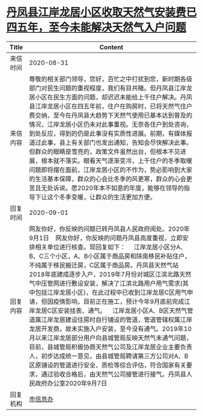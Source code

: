 # <a href="http://www.shangluo.gov.cn/zmhd/ldxxxx.jsp?urltype=leadermail.LeaderMailContentUrl&wbtreeid=1112&leadermailid=6396">丹凤县江岸龙居小区收取天然气安装费已四五年，至今未能解决天然气入户问题</a>
| Title |                                                                                                                                                                                                                                                  Content                                                                                                                                                                                                                                                   |
|:-----:|------------------------------------------------------------------------------------------------------------------------------------------------------------------------------------------------------------------------------------------------------------------------------------------------------------------------------------------------------------------------------------------------------------------------------------------------------------------------------------------------------------|
| 来信时间  | 2020-08-31                                                                                                                                                                                                                                                                                                                                                                                                                                                                                                 |
| 来信内容  | 尊敬的相关部门领导，您好，百忙之中打扰到您，新时期各级部门对民生问题的重视程度，我们有目共睹。但丹凤县江岸龙居小区在民生方面的问题，却迟迟未能给上千住户解决。丹凤县江岸龙居小区在四五年前，住户在购房时，已将天然气住户费交纳，至今在丹凤县大趋势下天然气使用已基本达到普及的情况，江岸龙居小区仍未对此事重视。无奈各住户到处咨询，到处反应，得到的仍是此事没有实质性进展。前期，有媒体报道过此事，县上有关部门也发出通知，告知会尽快解决此事。但群众的眼睛是雪亮的，政策文件虽然出台，但根本不见进展，根本就不落实。眼看天气逐渐变冷，上千住户的冬季取暖问题即将摆在面前，江岸龙居小区的不作为，势必影响到大家的生活基本保障，群众的心会比冬季的风更寒，群众的心会更苦且无处诉说。愿2020年本不如意的年度，能够在领导的指导下让这个冬季变暖，让群众的生活更加方便。                                                                                                                       |
| 回复时间  | 2020-09-01                                                                                                                                                                                                                                                                                                                                                                                                                                                                                                 |
| 回复内容  | 网友你好，你反映的问题已转丹凤县人民政府阅处。2020年9月1日    网友你好，你反映的问题丹凤县高度重视，立即安排相关单位进行核查。现回复如下：     江岸龙居小区分A、B、C三个小区，A、B小区属于商品房和陕南移民补贴住户，不纯属于移民搬迁房，C区属于商品房。丹凤县天然气站2018年底建成逐步入户，2019年7月份对城区江滨北路天然气中压管网进行敷设安装，解决了江滨北路用户用气需求(其中包括江岸龙居小区)，在此过程中已收到江岸龙居C区用气申请，但因疫情影响，目前正在施工，预计今年9月底前完成江岸龙居C区安装挂表、通气。    江岸龙居小区A、B区天然气管道属江岸龙居建设住房时自行铺设的管道，管道管辖权属江岸龙居开发商，故未实施入户安装，至今没有通气。2019年10月以来江岸龙居部分用户向县城管局反映天然气未通气问题，目前，县城管局积极协商天然气公司及江岸龙居企业主要负责人，初步达成统一意见，由县城管局聘请第三方公司对A、B区原铺设的管道进行安全、质检等综合评估，符合国家有关要求，通过验收合格后，由天然气公司接管进行接气。丹凤县人民政府办公室2020年9月7日 |
| 回复机构  | <a href="../../category/agencies/市信息办.md">市信息办</a>                                                                                                                                                                                                                                                                                                                                                                                                                                                         |
